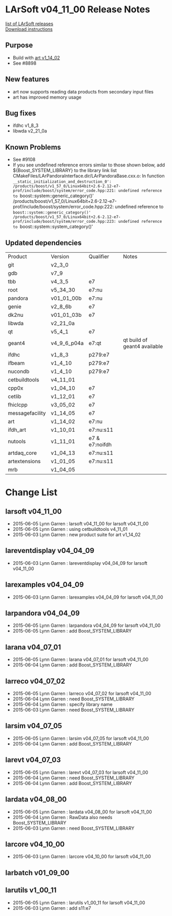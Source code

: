 # LArSoft v04_11_00 Release Notes



[list of LArSoft releases](LArSoft_release_list)  
[Download instructions](https://scisoft.fnal.gov/scisoft/bundles/larsoft/v04_11_00/larsoft-v04_11_00.html)

## Purpose

-   Build with [art v1_14_02](https://cdcvs.fnal.gov/redmine/projects/art/wiki/Release_Notes_11402)
-   See \#8898

## New features

-   art now supports reading data products from secondary input files
-   art has improved memory usage

## Bug fixes

-   ifdhc v1_8_3
-   libwda v2_21_0a

## Known Problems

-   See \#9108
-   If you see undefined reference errors similar to those shown below, add ${Boost_SYSTEM_LIBRARY} to the library link list
        CMakeFiles/LArPandoraInterface.dir/LArPandoraBase.cxx.o: In function `__static_initialization_and_destruction_0':
        /products/boost/v1_57_0/Linux64bit+2.6-2.12-e7-prof/include/boost/system/error_code.hpp:221: undefined reference to `boost::system::generic_category()'
        /products/boost/v1_57_0/Linux64bit+2.6-2.12-e7-prof/include/boost/system/error_code.hpp:222: undefined reference to `boost::system::generic_category()'
        /products/boost/v1_57_0/Linux64bit+2.6-2.12-e7-prof/include/boost/system/error_code.hpp:223: undefined reference to `boost::system::system_category()'

## Updated dependencies

|                 |              |                |                              |
|-----------------|--------------|----------------|------------------------------|
| Product         | Version      | Qualifier      | Notes                        |
| git             | v2_3_0      |                |                              |
| gdb             | v7_9         |                |                              |
| tbb             | v4_3_5      | e7             |                              |
| root            | v5_34_30     | e7:nu          |                              |
| pandora         | v01_01_00b   | e7:nu          |                              |
| genie           | v2_8_6b     | e7             |                              |
| dk2nu           | v01_01_03b   | e7             |                              |
| libwda          | v2_21_0a     |                |                              |
| qt              | v5_4_1      | e7             |                              |
| geant4          | v4_9_6_p04a | e7:qt          | qt build of geant4 available |
| ifdhc           | v1_8_3      | p279:e7        |                              |
| ifbeam          | v1_4_10     | p279:e7        |                              |
| nucondb         | v1_4_10     | p279:e7        |                              |
| cetbuildtools   | v4_11_01     |                |                              |
| cpp0x           | v1_04_10     | e7             |                              |
| cetlib          | v1_12_01     | e7             |                              |
| fhiclcpp        | v3_05_02     | e7             |                              |
| messagefacility | v1_14_05     | e7             |                              |
| art             | v1_14_02     | e7:nu          |                              |
| ifdh_art        | v1_10_01     | e7:nu:s11      |                              |
| nutools         | v1_11_01     | e7 & e7:noifdh |                              |
| artdaq_core     | v1_04_13     | e7:nu:s11      |                              |
| artextensions   | v1_01_05     | e7:nu:s11      |                              |
| mrb             | v1_04_05     |                |                              |

# Change List

## larsoft v04_11_00

-   2015-06-05 Lynn Garren : larsoft v04_11_00 for larsoft v04_11_00
-   2015-06-05 Lynn Garren : using cetbuildtools v4_11_01
-   2015-06-03 Lynn Garren : new product suite for art v1_14_02

## lareventdisplay v04_04_09

-   2015-06-03 Lynn Garren : lareventdisplay v04_04_09 for larsoft v04_11_00

## larexamples v04_04_09

-   2015-06-03 Lynn Garren : larexamples v04_04_09 for larsoft v04_11_00

## larpandora v04_04_09

-   2015-06-05 Lynn Garren : larpandora v04_04_09 for larsoft v04_11_00
-   2015-06-05 Lynn Garren : add Boost_SYSTEM_LIBRARY

## larana v04_07_01

-   2015-06-05 Lynn Garren : larana v04_07_01 for larsoft v04_11_00
-   2015-06-04 Lynn Garren : add Boost_SYSTEM_LIBRARY

## larreco v04_07_02

-   2015-06-05 Lynn Garren : larreco v04_07_02 for larsoft v04_11_00
-   2015-06-04 Lynn Garren : need Boost_SYSTEM_LIBRARY
-   2015-06-04 Lynn Garren : specify library name
-   2015-06-03 Lynn Garren : need Boost_SYSTEM_LIBRARY

## larsim v04_07_05

-   2015-06-05 Lynn Garren : larsim v04_07_05 for larsoft v04_11_00
-   2015-06-04 Lynn Garren : add Boost_SYSTEM_LIBRARY

## larevt v04_07_03

-   2015-06-05 Lynn Garren : larevt v04_07_03 for larsoft v04_11_00
-   2015-06-04 Lynn Garren : need Boost_SYSTEM_LIBRARY
-   2015-06-04 Lynn Garren : add Boost_SYSTEM_LIBRARY

## lardata v04_08_00

-   2015-06-05 Lynn Garren : lardata v04_08_00 for larsoft v04_11_00
-   2015-06-04 Lynn Garren : RawData also needs Boost_SYSTEM_LIBRARY
-   2015-06-03 Lynn Garren : need Boost_SYSTEM_LIBRARY

## larcore v04_10_00

-   2015-06-03 Lynn Garren : larcore v04_10_00 for larsoft v04_11_00

## larbatch v01_09_00

## larutils v1_00_11

-   2015-06-05 Lynn Garren : larutils v1_00_11 for larsoft v04_11_00
-   2015-06-03 Lynn Garren : add s11:e7
